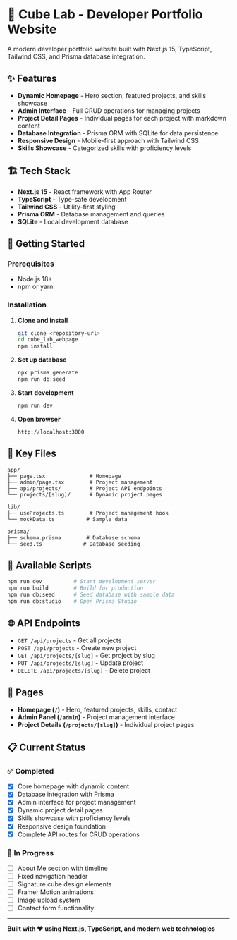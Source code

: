 # 🚀 Cube Lab - Developer Portfolio Website

A modern developer portfolio website built with Next.js 15, TypeScript, Tailwind CSS, and Prisma database integration.

## ✨ Features

- **Dynamic Homepage** - Hero section, featured projects, and skills showcase
- **Admin Interface** - Full CRUD operations for managing projects
- **Project Detail Pages** - Individual pages for each project with markdown content
- **Database Integration** - Prisma ORM with SQLite for data persistence
- **Responsive Design** - Mobile-first approach with Tailwind CSS
- **Skills Showcase** - Categorized skills with proficiency levels

## 🏗️ Tech Stack

- **Next.js 15** - React framework with App Router
- **TypeScript** - Type-safe development
- **Tailwind CSS** - Utility-first styling
- **Prisma ORM** - Database management and queries
- **SQLite** - Local development database

## 🚀 Getting Started

### Prerequisites
- Node.js 18+
- npm or yarn

### Installation

1. **Clone and install**
   ```bash
   git clone <repository-url>
   cd cube_lab_webpage
   npm install
   ```

2. **Set up database**
   ```bash
   npx prisma generate
   npm run db:seed
   ```

3. **Start development**
   ```bash
   npm run dev
   ```

4. **Open browser**
   ```
   http://localhost:3000
   ```

## 📁 Key Files

```
app/
├── page.tsx              # Homepage
├── admin/page.tsx        # Project management
├── api/projects/         # Project API endpoints
└── projects/[slug]/      # Dynamic project pages

lib/
├── useProjects.ts        # Project management hook
└── mockData.ts          # Sample data

prisma/
├── schema.prisma        # Database schema
└── seed.ts             # Database seeding
```

## 🔧 Available Scripts

```bash
npm run dev          # Start development server
npm run build        # Build for production
npm run db:seed      # Seed database with sample data
npm run db:studio    # Open Prisma Studio
```

## 🌐 API Endpoints

- `GET /api/projects` - Get all projects
- `POST /api/projects` - Create new project
- `GET /api/projects/[slug]` - Get project by slug
- `PUT /api/projects/[slug]` - Update project
- `DELETE /api/projects/[slug]` - Delete project

## 📱 Pages

- **Homepage (`/`)** - Hero, featured projects, skills, contact
- **Admin Panel (`/admin`)** - Project management interface
- **Project Details (`/projects/[slug]`)** - Individual project pages

## 📋 Current Status

### ✅ Completed
- [x] Core homepage with dynamic content
- [x] Database integration with Prisma
- [x] Admin interface for project management
- [x] Dynamic project detail pages
- [x] Skills showcase with proficiency levels
- [x] Responsive design foundation
- [x] Complete API routes for CRUD operations

### 🚧 In Progress
- [ ] About Me section with timeline
- [ ] Fixed navigation header
- [ ] Signature cube design elements
- [ ] Framer Motion animations
- [ ] Image upload system
- [ ] Contact form functionality

---

**Built with ❤️ using Next.js, TypeScript, and modern web technologies**
